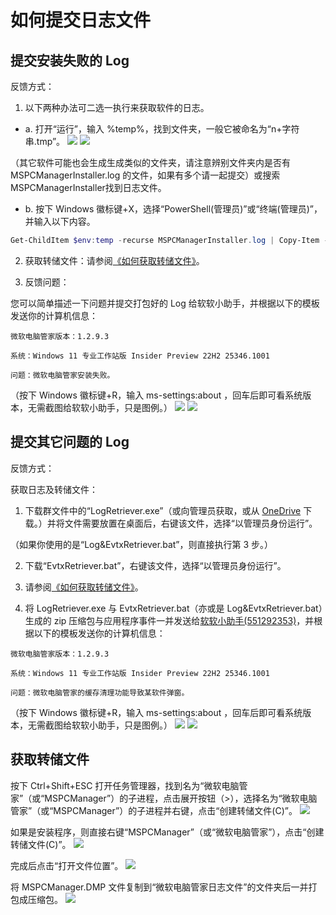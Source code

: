 # 如何提交日志文件

## 提交安装失败的 Log
反馈方式：
1. 以下两种办法可二选一执行来获取软件的日志。

- a. 打开“运行”，输入 %temp%，找到文件夹，一般它被命名为“n+字符串.tmp”。
![](../assets/appendix/feedback-bugs/installation-failure/temporary-documents-1.png)
![](../assets/appendix/feedback-bugs/installation-failure/temporary-documents-2.png)

（其它软件可能也会生成生成类似的文件夹，请注意辨别文件夹内是否有 MSPCManagerInstaller.log 的文件，如果有多个请一起提交）或搜索 MSPCManagerInstaller找到日志文件。
- b. 按下 Windows 徽标键+X，选择“PowerShell(管理员)”或“终端(管理员)”，并输入以下内容。

```PowerShell
Get-ChildItem $env:temp -recurse MSPCManagerInstaller.log | Copy-Item -Filter "MSPCManagerInstaller.log" -destination "$env:PUBLIC/Desktop/微软电脑管家安装日志.log"
```

2. 获取转储文件：请参阅[《如何获取转储文件》](#获取转储文件)。

3. 反馈问题：

您可以简单描述一下问题并提交打包好的 Log 给软软小助手，并根据以下的模板发送你的计算机信息：

```
微软电脑管家版本：1.2.9.3

系统：Windows 11 专业工作站版 Insider Preview 22H2 25346.1001

问题：微软电脑管家安装失败。
```

（按下 Windows 徽标键+R，输入 ms-settings:about ，回车后即可看系统版本，无需截图给软软小助手，只是图例。）
![](../assets/appendix/feedback-bugs/inquring-version/sysinfo-win11.png)
![](../assets/appendix/feedback-bugs/inquring-version/sysinfo-win10.png)

## 提交其它问题的 Log

反馈方式：

获取日志及转储文件：

1. 下载群文件中的“LogRetriever.exe”（或向管理员获取，或从 [OneDrive](https://ys8rx-my.sharepoint.com/:f:/g/personal/gucats_ys8rx_onmicrosoft_com/EpTwJyb79lhAu8FLndBuqMQB9vG7fYCJsC98_UopATMoog?e=lxQAa1) 下载。）并将文件需要放置在桌面后，右键该文件，选择“以管理员身份运行”。

（如果你使用的是“Log&EvtxRetriever.bat”，则直接执行第 3 步。）

2. 下载“EvtxRetriever.bat”，右键该文件，选择“以管理员身份运行”。

3. 请参阅[《如何获取转储文件》](#获取转储文件)。

4. 将 LogRetriever.exe 与 EvtxRetriever.bat（亦或是 Log&EvtxRetriever.bat）生成的 zip 压缩包与应用程序事件一并发送给[软软小助手(551292353)](https://wpa.qq.com/msgrd?v=3&uin=551292353&site=qq&menu=yes)，并根据以下的模板发送你的计算机信息：

```
微软电脑管家版本：1.2.9.3

系统：Windows 11 专业工作站版 Insider Preview 22H2 25346.1001

问题：微软电脑管家的缓存清理功能导致某软件弹窗。
```

（按下 Windows 徽标键+R，输入 ms-settings:about ，回车后即可看系统版本，无需截图给软软小助手，只是图例。）
![](../assets/appendix/feedback-bugs/inquring-version/sysinfo-win11.png)
![](../assets/appendix/feedback-bugs/inquring-version/sysinfo-win10.png)

## 获取转储文件
按下 Ctrl+Shift+ESC 打开任务管理器，找到名为“微软电脑管家”（或“MSPCManager”）的子进程，点击展开按钮（>），选择名为“微软电脑管家”（或“MSPCManager”）的子进程并右键，点击“创建转储文件(C)”。
![](../assets/appendix/feedback-bugs/dmp/create-dmp-file-1.png)

如果是安装程序，则直接右键“MSPCManager”（或“微软电脑管家”），点击“创建转储文件(C)”。
![](../assets/appendix/feedback-bugs/dmp/create-dmp-file-2.png)

完成后点击“打开文件位置”。
![](../assets/appendix/feedback-bugs/dmp/open-in.png)

将 MSPCManager.DMP 文件复制到“微软电脑管家日志文件”的文件夹后一并打包成压缩包。
![](../assets/appendix/feedback-bugs/dmp/dmp-file.png)